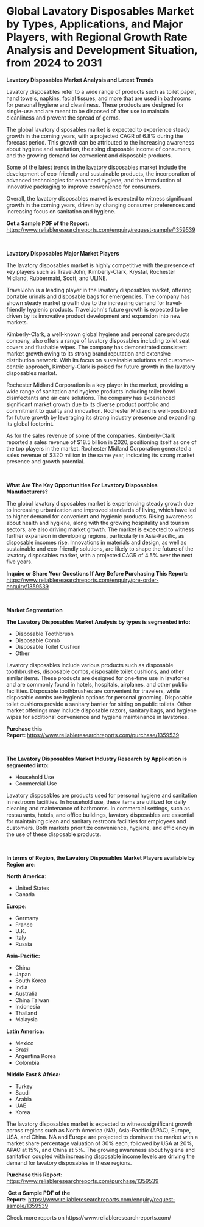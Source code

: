 <p><h1>Global Lavatory Disposables Market by Types, Applications, and Major Players, with Regional Growth Rate Analysis and Development Situation, from 2024 to 2031</h1></p><p><strong>Lavatory Disposables Market Analysis and Latest Trends</strong></p>
<p><p>Lavatory disposables refer to a wide range of products such as toilet paper, hand towels, napkins, facial tissues, and more that are used in bathrooms for personal hygiene and cleanliness. These products are designed for single-use and are meant to be disposed of after use to maintain cleanliness and prevent the spread of germs.</p><p>The global lavatory disposables market is expected to experience steady growth in the coming years, with a projected CAGR of 6.8% during the forecast period. This growth can be attributed to the increasing awareness about hygiene and sanitation, the rising disposable income of consumers, and the growing demand for convenient and disposable products.</p><p>Some of the latest trends in the lavatory disposables market include the development of eco-friendly and sustainable products, the incorporation of advanced technologies for enhanced hygiene, and the introduction of innovative packaging to improve convenience for consumers.</p><p>Overall, the lavatory disposables market is expected to witness significant growth in the coming years, driven by changing consumer preferences and increasing focus on sanitation and hygiene.</p></p>
<p><strong>Get a Sample PDF of the Report:&nbsp;</strong> <a href="https://www.reliableresearchreports.com/enquiry/request-sample/1359539">https://www.reliableresearchreports.com/enquiry/request-sample/1359539</a></p>
<p>&nbsp;</p>
<p><strong>Lavatory Disposables Major Market Players</strong></p>
<p><p>The lavatory disposables market is highly competitive with the presence of key players such as TravelJohn, Kimberly-Clark, Krystal, Rochester Midland, Rubbermaid, Scott, and ULINE.</p><p>TravelJohn is a leading player in the lavatory disposables market, offering portable urinals and disposable bags for emergencies. The company has shown steady market growth due to the increasing demand for travel-friendly hygienic products. TravelJohn's future growth is expected to be driven by its innovative product development and expansion into new markets.</p><p>Kimberly-Clark, a well-known global hygiene and personal care products company, also offers a range of lavatory disposables including toilet seat covers and flushable wipes. The company has demonstrated consistent market growth owing to its strong brand reputation and extensive distribution network. With its focus on sustainable solutions and customer-centric approach, Kimberly-Clark is poised for future growth in the lavatory disposables market.</p><p>Rochester Midland Corporation is a key player in the market, providing a wide range of sanitation and hygiene products including toilet bowl disinfectants and air care solutions. The company has experienced significant market growth due to its diverse product portfolio and commitment to quality and innovation. Rochester Midland is well-positioned for future growth by leveraging its strong industry presence and expanding its global footprint.</p><p>As for the sales revenue of some of the companies, Kimberly-Clark reported a sales revenue of $18.5 billion in 2020, positioning itself as one of the top players in the market. Rochester Midland Corporation generated a sales revenue of $320 million in the same year, indicating its strong market presence and growth potential.</p></p>
<p>&nbsp;</p>
<p><strong>What Are The Key Opportunities For Lavatory Disposables Manufacturers?</strong></p>
<p><p>The global lavatory disposables market is experiencing steady growth due to increasing urbanization and improved standards of living, which have led to higher demand for convenient and hygienic products. Rising awareness about health and hygiene, along with the growing hospitality and tourism sectors, are also driving market growth. The market is expected to witness further expansion in developing regions, particularly in Asia-Pacific, as disposable incomes rise. Innovations in materials and design, as well as sustainable and eco-friendly solutions, are likely to shape the future of the lavatory disposables market, with a projected CAGR of 4.5% over the next five years.</p></p>
<p><strong>Inquire or Share Your Questions If Any Before Purchasing This Report:</strong> <a href="https://www.reliableresearchreports.com/enquiry/pre-order-enquiry/1359539">https://www.reliableresearchreports.com/enquiry/pre-order-enquiry/1359539</a></p>
<p>&nbsp;</p>
<p><strong>Market Segmentation</strong></p>
<p><strong>The Lavatory Disposables Market Analysis by types is segmented into:</strong></p>
<p><ul><li>Disposable Toothbrush</li><li>Disposable Comb</li><li>Disposable Toilet Cushion</li><li>Other</li></ul></p>
<p><p>Lavatory disposables include various products such as disposable toothbrushes, disposable combs, disposable toilet cushions, and other similar items. These products are designed for one-time use in lavatories and are commonly found in hotels, hospitals, airplanes, and other public facilities. Disposable toothbrushes are convenient for travelers, while disposable combs are hygienic options for personal grooming. Disposable toilet cushions provide a sanitary barrier for sitting on public toilets. Other market offerings may include disposable razors, sanitary bags, and hygiene wipes for additional convenience and hygiene maintenance in lavatories.</p></p>
<p><strong>Purchase this Report:&nbsp;</strong><a href="https://www.reliableresearchreports.com/purchase/1359539">https://www.reliableresearchreports.com/purchase/1359539</a></p>
<p>&nbsp;</p>
<p><strong>The Lavatory Disposables Market Industry Research by Application is segmented into:</strong></p>
<p><ul><li>Household Use</li><li>Commercial Use</li></ul></p>
<p><p>Lavatory disposables are products used for personal hygiene and sanitation in restroom facilities. In household use, these items are utilized for daily cleaning and maintenance of bathrooms. In commercial settings, such as restaurants, hotels, and office buildings, lavatory disposables are essential for maintaining clean and sanitary restroom facilities for employees and customers. Both markets prioritize convenience, hygiene, and efficiency in the use of these disposable products.</p></p>
<p>&nbsp;</p>
<p><strong>In terms of Region, the Lavatory Disposables Market Players available by Region are:</strong></p>
<p>
    <p> <strong> North America: </strong>
        <ul>
            <li>United States</li>
            <li>Canada</li>
        </ul>
        </p> 
    <p> <strong> Europe: </strong>
        <ul>
            <li>Germany</li>
            <li>France</li>
            <li>U.K.</li>
            <li>Italy</li>
            <li>Russia</li>
        </ul>
        </p> 
    <p> <strong> Asia-Pacific: </strong>
        <ul>
            <li>China</li>
            <li>Japan</li>
            <li>South Korea</li>
            <li>India</li>
            <li>Australia</li>
            <li>China Taiwan</li>
            <li>Indonesia</li>
            <li>Thailand</li>
            <li>Malaysia</li>
        </ul>
        </p> 
    <p> <strong> Latin America: </strong>
        <ul>
            <li>Mexico</li>
            <li>Brazil</li>
            <li>Argentina Korea</li>
            <li>Colombia</li>
        </ul>
        </p> 
    <p> <strong> Middle East & Africa: </strong>
        <ul>
            <li>Turkey</li>
            <li>Saudi</li>
            <li>Arabia</li>
            <li>UAE</li>
            <li>Korea</li>
        </ul>
    </p>
    </p>
<p><p>The lavatory disposables market is expected to witness significant growth across regions such as North America (NA), Asia-Pacific (APAC), Europe, USA, and China. NA and Europe are projected to dominate the market with a market share percentage valuation of 30% each, followed by USA at 20%, APAC at 15%, and China at 5%. The growing awareness about hygiene and sanitation coupled with increasing disposable income levels are driving the demand for lavatory disposables in these regions.</p></p>
<p><strong>Purchase this Report: </strong><a href="https://www.reliableresearchreports.com/purchase/1359539">https://www.reliableresearchreports.com/purchase/1359539</a></p>
<p>&nbsp;<strong>Get a Sample PDF of the Report:&nbsp;&nbsp;</strong><a href="https://www.reliableresearchreports.com/enquiry/request-sample/1359539">https://www.reliableresearchreports.com/enquiry/request-sample/1359539</a></p>
<p><strong></strong></p>
<p>Check more reports on https://www.reliableresearchreports.com/</p>